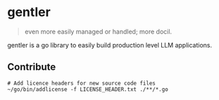 # gentler

> even more easily managed or handled; more docil.

gentler is a go library to easily build production level LLM applications.

## Contribute

```
# Add licence headers for new source code files
~/go/bin/addlicense -f LICENSE_HEADER.txt ./**/*.go
```
